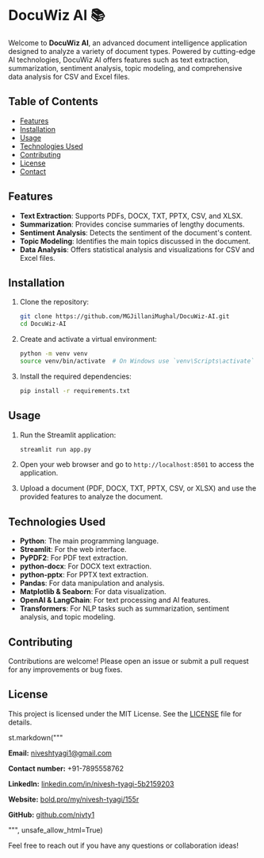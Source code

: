 # DocuWiz AI 📚

Welcome to **DocuWiz AI**, an advanced document intelligence application designed to analyze a variety of document types. Powered by cutting-edge AI technologies, DocuWiz AI offers features such as text extraction, summarization, sentiment analysis, topic modeling, and comprehensive data analysis for CSV and Excel files.

## Table of Contents
- [Features](#features)
- [Installation](#installation)
- [Usage](#usage)
- [Technologies Used](#technologies-used)
- [Contributing](#contributing)
- [License](#license)
- [Contact](#contact)

## Features
- **Text Extraction**: Supports PDFs, DOCX, TXT, PPTX, CSV, and XLSX.
- **Summarization**: Provides concise summaries of lengthy documents.
- **Sentiment Analysis**: Detects the sentiment of the document's content.
- **Topic Modeling**: Identifies the main topics discussed in the document.
- **Data Analysis**: Offers statistical analysis and visualizations for CSV and Excel files.

## Installation
1. Clone the repository:
    ```bash
    git clone https://github.com/MGJillaniMughal/DocuWiz-AI.git
    cd DocuWiz-AI
    ```
2. Create and activate a virtual environment:
    ```bash
    python -m venv venv
    source venv/bin/activate  # On Windows use `venv\Scripts\activate`
    ```
3. Install the required dependencies:
    ```bash
    pip install -r requirements.txt
    ```

## Usage
1. Run the Streamlit application:
    ```bash
    streamlit run app.py
    ```
2. Open your web browser and go to `http://localhost:8501` to access the application.

3. Upload a document (PDF, DOCX, TXT, PPTX, CSV, or XLSX) and use the provided features to analyze the document.

## Technologies Used
- **Python**: The main programming language.
- **Streamlit**: For the web interface.
- **PyPDF2**: For PDF text extraction.
- **python-docx**: For DOCX text extraction.
- **python-pptx**: For PPTX text extraction.
- **Pandas**: For data manipulation and analysis.
- **Matplotlib & Seaborn**: For data visualization.
- **OpenAI & LangChain**: For text processing and AI features.
- **Transformers**: For NLP tasks such as summarization, sentiment analysis, and topic modeling.

## Contributing
Contributions are welcome! Please open an issue or submit a pull request for any improvements or bug fixes.

## License
This project is licensed under the MIT License. See the [LICENSE](LICENSE) file for details.

st.markdown("""
<div class='contact-info'>
    <p><strong>Email:</strong> <a href='mailto:niveshtyagi1@gmail.com'>niveshtyagi1@gmail.com</a></p>
    <p><strong>Contact number:</strong> +91-7895558762</p>
    <p><strong>LinkedIn:</strong> <a href='https://www.linkedin.com/in/nivesh-tyagi-5b2159203' target='_blank'>linkedin.com/in/nivesh-tyagi-5b2159203</a></p>
    <p><strong>Website:</strong> <a href='https://bold.pro/my/nivesh-tyagi/155r' target='_blank'>bold.pro/my/nivesh-tyagi/155r</a></p>
    <p><strong>GitHub:</strong> <a href='https://github.com/nivty1' target='_blank'>github.com/nivty1</a></p>
</div>
""", unsafe_allow_html=True)


Feel free to reach out if you have any questions or collaboration ideas!
